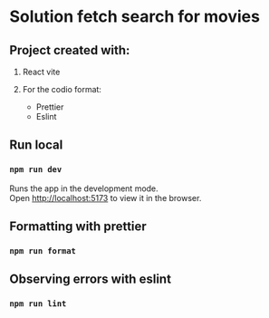 # Solution fetch search for movies

## Project created with:

1. React vite
1. For the codio format:

   - Prettier
   - Eslint

## Run local

### `npm run dev`

Runs the app in the development mode.\
Open [http://localhost:5173](http://localhost:5173) to view it in the browser.

## Formatting with prettier

### `npm run format`

## Observing errors with eslint

### `npm run lint`
